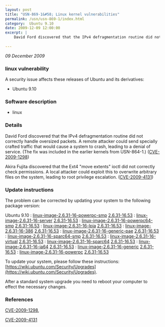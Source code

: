 ```yaml
---
layout: post
title: "USN-869-1&#58; Linux kernel vulnerabilities"
permalink: /usn/usn-869-1/index.html
category:  Ubuntu 9.10
date: 2009-12-09 12:00:00
excerpt: |
    David Ford discovered that the IPv4 defragmentation routine did not correctly handle oversized packets.  A remote attacker could send specially crafted traffic that would cause a system to crash, leading to a denial of service. (The fix was included in the earlier kernels from USN-864-1.) ([CVE-2009-1298](http://people.ubuntu.com/~ubuntu-security/cve/CVE-2009-1298))
    
--- 
```

 
 

*09 December 2009*

### linux vulnerability

A security issue affects these releases of Ubuntu and its derivatives:

* Ubuntu 9.10

### Software description

* linux 

### Details

David Ford discovered that the IPv4 defragmentation routine did not correctly handle oversized packets. A remote attacker could send specially crafted traffic that would cause a system to crash, leading to a denial of service. (The fix was included in the earlier kernels from USN-864-1.) ([CVE-2009-1298](http://people.ubuntu.com/~ubuntu-security/cve/CVE-2009-1298))

Akira Fujita discovered that the Ext4 &quot;move extents&quot; ioctl did not correctly check permissions. A local attacker could exploit this to overwrite arbitrary files on the system, leading to root privilege escalation. ([CVE-2009-4131](http://people.ubuntu.com/~ubuntu-security/cve/CVE-2009-4131)) 

### Update instructions

The problem can be corrected by updating your system to the following package version:

Ubuntu 9.10
 : [linux-image-2.6.31-16-powerpc-smp](https://launchpad.net/ubuntu/+source/linux) <span> [2.6.31-16.53](https://launchpad.net/ubuntu/+source/linux/2.6.31-16.53) </span> 
 : [linux-image-2.6.31-16-server](https://launchpad.net/ubuntu/+source/linux) <span> [2.6.31-16.53](https://launchpad.net/ubuntu/+source/linux/2.6.31-16.53) </span> 
 : [linux-image-2.6.31-16-powerpc64-smp](https://launchpad.net/ubuntu/+source/linux) <span> [2.6.31-16.53](https://launchpad.net/ubuntu/+source/linux/2.6.31-16.53) </span> 
 : [linux-image-2.6.31-16-lpia](https://launchpad.net/ubuntu/+source/linux) <span> [2.6.31-16.53](https://launchpad.net/ubuntu/+source/linux/2.6.31-16.53) </span> 
 : [linux-image-2.6.31-16-386](https://launchpad.net/ubuntu/+source/linux) <span> [2.6.31-16.53](https://launchpad.net/ubuntu/+source/linux/2.6.31-16.53) </span> 
 : [linux-image-2.6.31-16-generic-pae](https://launchpad.net/ubuntu/+source/linux) <span> [2.6.31-16.53](https://launchpad.net/ubuntu/+source/linux/2.6.31-16.53) </span> 
 : [linux-image-2.6.31-16-sparc64-smp](https://launchpad.net/ubuntu/+source/linux) <span> [2.6.31-16.53](https://launchpad.net/ubuntu/+source/linux/2.6.31-16.53) </span> 
 : [linux-image-2.6.31-16-virtual](https://launchpad.net/ubuntu/+source/linux) <span> [2.6.31-16.53](https://launchpad.net/ubuntu/+source/linux/2.6.31-16.53) </span> 
 : [linux-image-2.6.31-16-sparc64](https://launchpad.net/ubuntu/+source/linux) <span> [2.6.31-16.53](https://launchpad.net/ubuntu/+source/linux/2.6.31-16.53) </span> 
 : [linux-image-2.6.31-16-ia64](https://launchpad.net/ubuntu/+source/linux) <span> [2.6.31-16.53](https://launchpad.net/ubuntu/+source/linux/2.6.31-16.53) </span> 
 : [linux-image-2.6.31-16-generic](https://launchpad.net/ubuntu/+source/linux) <span> [2.6.31-16.53](https://launchpad.net/ubuntu/+source/linux/2.6.31-16.53) </span> 
 : [linux-image-2.6.31-16-powerpc](https://launchpad.net/ubuntu/+source/linux) <span> [2.6.31-16.53](https://launchpad.net/ubuntu/+source/linux/2.6.31-16.53) </span> 

To update your system, please follow these instructions: [https://wiki.ubuntu.com/Security/Upgrades](https://wiki.ubuntu.com/Security/Upgrades).

After a standard system upgrade you need to reboot your computer to effect the necessary changes. 

### References

 
 [CVE-2009-1298](http://people.ubuntu.com/~ubuntu-security/cve/CVE-2009-1298), 

 [CVE-2009-4131](http://people.ubuntu.com/~ubuntu-security/cve/CVE-2009-4131)
 

